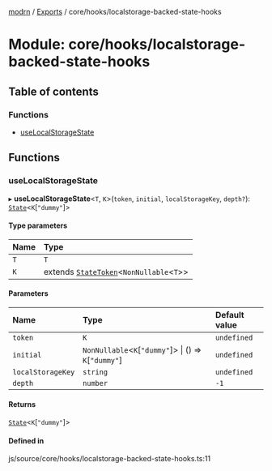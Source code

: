 [modrn](../README.md) / [Exports](../modules.md) / core/hooks/localstorage-backed-state-hooks

# Module: core/hooks/localstorage-backed-state-hooks

## Table of contents

### Functions

- [useLocalStorageState](core_hooks_localstorage_backed_state_hooks.md#uselocalstoragestate)

## Functions

### useLocalStorageState

▸ **useLocalStorageState**<`T`, `K`\>(`token`, `initial`, `localStorageKey`, `depth?`): [`State`](util_state.md#state)<`K`[``"dummy"``]\>

#### Type parameters

| Name | Type |
| :------ | :------ |
| `T` | `T` |
| `K` | extends [`StateToken`](util_state.md#statetoken)<`NonNullable`<`T`\>\> |

#### Parameters

| Name | Type | Default value |
| :------ | :------ | :------ |
| `token` | `K` | `undefined` |
| `initial` | `NonNullable`<`K`[``"dummy"``]\> \| () => `K`[``"dummy"``] | `undefined` |
| `localStorageKey` | `string` | `undefined` |
| `depth` | `number` | `-1` |

#### Returns

[`State`](util_state.md#state)<`K`[``"dummy"``]\>

#### Defined in

js/source/core/hooks/localstorage-backed-state-hooks.ts:11
